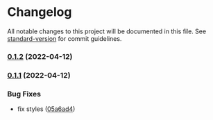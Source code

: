# Changelog

All notable changes to this project will be documented in this file. See [standard-version](https://github.com/conventional-changelog/standard-version) for commit guidelines.

### [0.1.2](https://github.com/Manonicu/site/compare/v0.1.1...v0.1.2) (2022-04-12)

### [0.1.1](https://github.com/Manonicu/site/compare/v1.0.1...v0.1.1) (2022-04-12)


### Bug Fixes

* fix styles ([05a6ad4](https://github.com/Manonicu/site/commit/05a6ad428937f40b2fde9f6fb774920a839b86b0))
